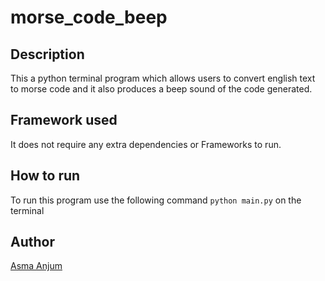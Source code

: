 # morse_code_beep
## Description

This a python terminal program which allows users to convert english text to morse code and it also produces a beep sound of the code generated.

## Framework used

It does not require any extra dependencies or Frameworks to run.

## How to run
To run this program use the following command
```python main.py```
on the terminal

## Author
[Asma Anjum](https://github.com/Asma114Anjum)
